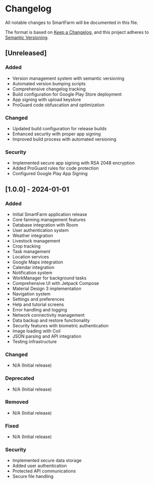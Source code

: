# Changelog

All notable changes to SmartFarm will be documented in this file.

The format is based on [Keep a Changelog](https://keepachangelog.com/en/1.0.0/),
and this project adheres to [Semantic Versioning](https://semver.org/spec/v2.0.0.html).

## [Unreleased]

### Added
- Version management system with semantic versioning
- Automated version bumping scripts
- Comprehensive changelog tracking
- Build configuration for Google Play Store deployment
- App signing with upload keystore
- ProGuard code obfuscation and optimization

### Changed
- Updated build configuration for release builds
- Enhanced security with proper app signing
- Improved build process with automated versioning

### Security
- Implemented secure app signing with RSA 2048 encryption
- Added ProGuard rules for code protection
- Configured Google Play App Signing

## [1.0.0] - 2024-01-01

### Added
- Initial SmartFarm application release
- Core farming management features
- Database integration with Room
- User authentication system
- Weather integration
- Livestock management
- Crop tracking
- Task management
- Location services
- Google Maps integration
- Calendar integration
- Notification system
- WorkManager for background tasks
- Comprehensive UI with Jetpack Compose
- Material Design 3 implementation
- Navigation system
- Settings and preferences
- Help and tutorial screens
- Error handling and logging
- Network connectivity management
- Data backup and restore functionality
- Security features with biometric authentication
- Image loading with Coil
- JSON parsing and API integration
- Testing infrastructure

### Changed
- N/A (Initial release)

### Deprecated
- N/A (Initial release)

### Removed
- N/A (Initial release)

### Fixed
- N/A (Initial release)

### Security
- Implemented secure data storage
- Added user authentication
- Protected API communications
- Secure file handling 
